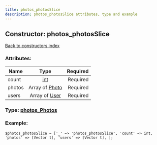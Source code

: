 ```yaml
---
title: photos_photosSlice
description: photos_photosSlice attributes, type and example
---
```

## Constructor: photos\_photosSlice  
[Back to constructors index](index.md)



### Attributes:

| Name     |    Type       | Required |
|----------|:-------------:|---------:|
|count|[int](../types/int.md) | Required|
|photos|Array of [Photo](../types/Photo.md) | Required|
|users|Array of [User](../types/User.md) | Required|



### Type: [photos\_Photos](../types/photos_Photos.md)


### Example:

```
$photos_photosSlice = ['_' => 'photos_photosSlice', 'count' => int, 'photos' => [Vector t], 'users' => [Vector t], ];
```  

